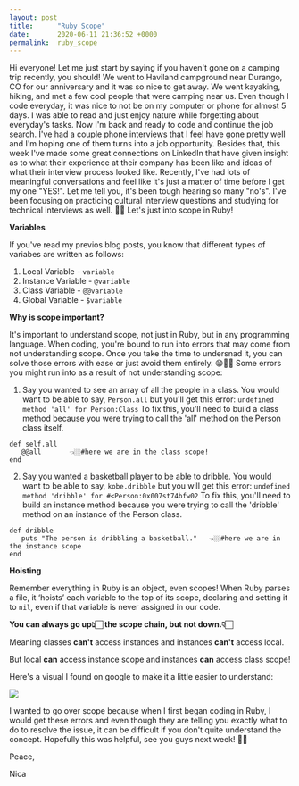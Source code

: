 ```yaml
---
layout: post
title:      "Ruby Scope"
date:       2020-06-11 21:36:52 +0000
permalink:  ruby_scope
---
```



Hi everyone! Let me just start by saying if you haven't gone on a camping trip recently, you should! We went to Haviland campground near Durango, CO for our anniversary and it was so nice to get away. We went kayaking, hiking, and met a few cool people that were camping near us. Even though I code everyday, it was nice to not be on my computer or phone for almost 5 days. I was able to read and just enjoy nature while forgetting about everyday's tasks. Now I'm back and ready to code and continue the job search. I've had a couple phone interviews that I feel have gone pretty well and I'm hoping one of them turns into a job opportunity. Besides that, this week I've made some great connections on LinkedIn that have given insight as to what their experience at their company has been like and ideas of what their interview process looked like. Recently, I've had lots of meaningful conversations and feel like it's just a matter of time before I get my one "YES!". Let me tell you, it's been tough hearing so many "no's". I've been focusing on practicing cultural interview questions and studying for technical interviews as well. 🤞🏻 Let's just into scope in Ruby!


**Variables**

If you've read my previos blog posts, you know that different types of variabes are written as follows:

1. Local Variable - `variable`
2. Instance Variable - `@variable`
3. Class Variable - `@@variable`
4. Global Variable - `$variable`


**Why is scope important?**

It's important to understand scope, not just in Ruby, but in any programming language. When coding, you're bound to run into errors that may come from not understanding scope. Once you take the time to undersnad it, you can solve those errors with ease or just avoid them entirely. 😁👍🏻 Some errors you might run into as a result of not understanding scope: 

1. Say you wanted to see an array of all the people in a class. You would want to be able to say, `Person.all` but you'll get this error: 
`undefined method 'all' for Person:Class`
To fix this, you'll need to build a class method because you were trying to call the 'all' method on the Person class itself. 
```
def self.all 
   @@all       👈🏼#here we are in the class scope!
end
```

2. Say you wanted a basketball player to be able to dribble. You would want to be able to say, `kobe.dribble` but you will get this error: 
`undefined method 'dribble' for #<Person:0x007st74bfw02`
To fix this, you'll need to build an instance method because you were trying to call the 'dribble' method on an instance of the Person class.
```
def dribble
   puts "The person is dribbling a basketball."   👈🏼#here we are in the instance scope
end
```

**Hoisting**

Remember everything in Ruby is an object, even scopes! When Ruby parses a file, it ‘hoists’ each variable to the top of its scope, declaring and setting it to `nil`, even if that variable is never assigned in our code.

**You can always go up👆🏻 the scope chain, but not down.👇🏻**

Meaning classes **can't** access instances and instances **can't** access local.

But local **can** access instance scope and instances **can** access class scope!

Here's a visual I found on google to make it a little easier to understand: 

![](https://www.natashatherobot.com/wp-content/uploads/variable-scope-ruby.jpg)



I wanted to go over scope because when I first began coding in Ruby, I would get these errors and even though they are telling you exactly what to do to resolve the issue, it can be difficult if you don't quite understand the concept. Hopefully this was helpful, see you guys next week! 👋🏻

Peace, 

Nica
